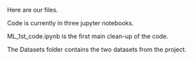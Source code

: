 Here are our files.

Code is currently in three jupyter notebooks. 

ML_1st_code.ipynb is the first main clean-up of the code.

The Datasets folder contains the two datasets from the project. 
